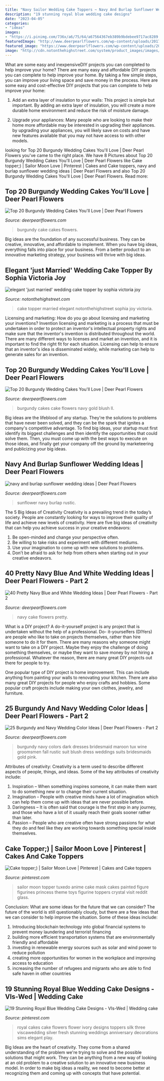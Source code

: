 ```yaml
---
title: "Navy Sailor Wedding Cake Toppers ~ Navy And Burlap Sunflower Wedding Ideas"
description: "19 stunning royal blue wedding cake designs"
date: "2023-04-05"
categories:
- "ideas"
images:
- "https://i.pinimg.com/736x/a6/75/64/a67564367eb389b9bdebee9717ac8289.jpg"
featuredImage: "http://www.deerpearlflowers.com/wp-content/uploads/2017/12/Burgundy-wedding-cake-idea-19.jpg"
featured_image: "https://www.deerpearlflowers.com/wp-content/uploads/2015/02/navy-and-burlap-sunflower-wedding-ideas.jpg"
image: "http://cdn.notonthehighstreet.com/system/product_images/images/002/198/291/original_elegant-just-married-wedding-cake-topper.jpg"
---
```



What are some easy and inexpensiveDIY projects you can completed to help improve your home?
There are many easy and affordable DIY projects you can complete to help improve your home. By taking a few simple steps, you can improve your living space and save money in the process. Here are some easy and cost-effective DIY projects that you can complete to help improve your home: 
1. Add an extra layer of insulation to your walls: This project is simple but important. By adding an extra layer of insulation, you will create a more durable home environment and reduce the risk of moisture damage. 

2. Upgrade your appliances: Many people who are looking to make their home more affordable may be interested in upgrading their appliances. by upgrading your appliances, you will likely save on costs and have new features available that you may not have access to with other models. 


	

		
looking for Top 20 Burgundy Wedding Cakes You&#039;ll Love | Deer Pearl Flowers you've came to the right place. We have 8 Pictures about Top 20 Burgundy Wedding Cakes You&#039;ll Love | Deer Pearl Flowers like Cake topper;) | Sailor Moon Love | Pinterest | Cakes and Cake toppers, navy and burlap sunflower wedding ideas | Deer Pearl Flowers and also Top 20 Burgundy Wedding Cakes You&#039;ll Love | Deer Pearl Flowers. Read more:
		
    
## Top 20 Burgundy Wedding Cakes You&#039;ll Love | Deer Pearl Flowers

<img loading=lazy src="http://www.deerpearlflowers.com/wp-content/uploads/2017/12/Burgundy-wedding-cake-idea-2.jpg" onerror="this.onerror=null;this.src='https://tse3.mm.bing.net/th?id=OIP.LGIKYFD160ks4s47xbMmbwHaLH&amp;pid=15.1';" alt="Top 20 Burgundy Wedding Cakes You&#039;ll Love | Deer Pearl Flowers">

_Source: deerpearlflowers.com_

>burgundy cake cakes flowers. 

	

Big ideas are the foundation of any successful business. They can be creative, innovative, and affordable to implement. When you have big ideas, everything falls into place for your business. From a better product to an innovative marketing strategy, your business will thrive with big ideas.

    
## Elegant &#039;just Married&#039; Wedding Cake Topper By Sophia Victoria Joy

<img loading=lazy src="http://cdn.notonthehighstreet.com/system/product_images/images/002/198/291/original_elegant-just-married-wedding-cake-topper.jpg" onerror="this.onerror=null;this.src='https://tse3.mm.bing.net/th?id=OIP.EHF3MY02cGQPwpluwYhKlQHaHa&amp;pid=15.1';" alt="elegant &#039;just married&#039; wedding cake topper by sophia victoria joy">

_Source: notonthehighstreet.com_

>cake topper married elegant notonthehighstreet sophia joy victoria. 

	

Licensing and marketing: How do you go about licensing and marketing your inventions?
Invention licensing and marketing is a process that must be undertaken in order to protect an inventor's intellectual property rights and make sure that the inventor's invention is distributed throughout the world. There are many different ways to licenses and market an invention, and it is important to find the right fit for each situation. Licensing can help to ensure that an inventor's idea is disseminated widely, while marketing can help to generate sales for an invention.

    
## Top 20 Burgundy Wedding Cakes You&#039;ll Love | Deer Pearl Flowers

<img loading=lazy src="http://www.deerpearlflowers.com/wp-content/uploads/2017/12/Burgundy-wedding-cake-idea-19.jpg" onerror="this.onerror=null;this.src='https://tse2.mm.bing.net/th?id=OIP.hTVKRXNRI9TsdEZwaKfTDAHaLH&amp;pid=15.1';" alt="Top 20 Burgundy Wedding Cakes You&#039;ll Love | Deer Pearl Flowers">

_Source: deerpearlflowers.com_

>burgundy cakes cake flowers navy gold blush ll. 

	

Big ideas are the lifeblood of any startup. They're the solutions to problems that have never been solved, and they can be the spark that ignites a company's competitive advantage. To find big ideas, your startup must first identify its biggest challenges and then identify the opportunities that could solve them. Then, you must come up with the best ways to execute on those ideas, and finally get your company off the ground by marketeering and publicizing your big ideas.

    
## Navy And Burlap Sunflower Wedding Ideas | Deer Pearl Flowers

<img loading=lazy src="https://www.deerpearlflowers.com/wp-content/uploads/2015/02/navy-and-burlap-sunflower-wedding-ideas.jpg" onerror="this.onerror=null;this.src='https://tse4.mm.bing.net/th?id=OIP.KKPYtFSoSCfyycIl7LjZ2QHaJ4&amp;pid=15.1';" alt="navy and burlap sunflower wedding ideas | Deer Pearl Flowers">

_Source: deerpearlflowers.com_

>sunflower navy burlap rustic. 

	

The 5 Big Ideas of Creativity
Creativity is a prevailing trend in the today’s society. People are constantly looking for ways to improve their quality of life and achieve new levels of creativity. Here are five big ideas of creativity that can help you achieve success in your creative endeavors: 
1. Be open-minded and change your perspective often.
2. Be willing to take risks and experiment with different mediums.
3. Use your imagination to come up with new solutions to problems.
4. Don’t be afraid to ask for help from others when starting out in your creative endeavors.

    
## 40 Pretty Navy Blue And White Wedding Ideas | Deer Pearl Flowers - Part 2

<img loading=lazy src="http://www.deerpearlflowers.com/wp-content/uploads/2015/08/white-and-navy-wedding-cake.jpg" onerror="this.onerror=null;this.src='https://tse2.mm.bing.net/th?id=OIP.U4uBYPbN9CsK7RgijPmz7wHaLI&amp;pid=15.1';" alt="40 Pretty Navy Blue and White Wedding Ideas | Deer Pearl Flowers - Part 2">

_Source: deerpearlflowers.com_

>navy cake flowers pretty. 

	

What is a DIY project?
A do-it-yourself project is any project that is undertaken without the help of a professional. Do- it-yourselfers (DIYers) are people who like to take on projects themselves, rather than hire someone to do it for them.
There are many reasons why someone might want to take on a DIY project. Maybe they enjoy the challenge of doing something themselves, or maybe they want to save money by not hiring a professional. Whatever the reason, there are many great DIY projects out there for people to try.

One popular type of DIY project is home improvement. This can include anything from painting your walls to renovating your kitchen. There are also many great DIY projects for people who enjoy crafts and hobbies. Some popular craft projects include making your own clothes, jewelry, and furniture.

    
## 25 Burgundy And Navy Wedding Color Ideas | Deer Pearl Flowers - Part 2

<img loading=lazy src="https://www.deerpearlflowers.com/wp-content/uploads/2017/04/Burgundy-and-dark-navy-blue.jpg" onerror="this.onerror=null;this.src='https://tse3.mm.bing.net/th?id=OIP.dZvB8l0746-Sm6w00Td89AHaLH&amp;pid=15.1';" alt="25 Burgundy and Navy Wedding Color Ideas | Deer Pearl Flowers - Part 2">

_Source: deerpearlflowers.com_

>burgundy navy colors dark dresses bridesmaid maroon tux wine groomsmen fall rustic suit blush dress weddings suits bridesmaids gold pink. 

	

Attributes of creativity:
Creativity is a term used to describe different aspects of people, things, and ideas. Some of the key attributes of creativity include: 
1. Inspiration – When something inspires someone, it can make them want to do something new or to change their current situation.
2. Imagination – People with creative minds have a lot of imagination which can help them come up with ideas that are never possible before. 
3. Daringness – It is often said that courage is the first step in any journey, and those who have a lot of it usually reach their goals sooner rather than later. 
4. Passion – People who are creative often have strong passions for what they do and feel like they are working towards something special inside themselves.

    
## Cake Topper;) | Sailor Moon Love | Pinterest | Cakes And Cake Toppers

<img loading=lazy src="https://s-media-cache-ak0.pinimg.com/736x/76/55/6d/76556d45436dfba0944c7f3498ed5a0f.jpg" onerror="this.onerror=null;this.src='https://tse1.mm.bing.net/th?id=OIP.3JVN9zK90HoHSyjhKHnjnwHaJ4&amp;pid=15.1';" alt="Cake topper;) | Sailor Moon Love | Pinterest | Cakes and Cake toppers">

_Source: pinterest.com_

>sailor moon topper tuxedo anime cake mask cakes painted figure figurines princess theme toys figurine toppers crystal visit reddit glass. 

	

Conclusion: What are some ideas for the future that we can consider?
The future of the world is still questionably cloudy, but there are a few ideas that we can consider to help improve the situation. Some of these ideas include: 
1. Introducing blockchain technology into global financial systems to prevent money laundering and terrorist financing 
2. building more efficient transportation systems that are environmentally friendly and affordable 
3. investing in renewable energy sources such as solar and wind power to reduce pollution 
4. creating more opportunities for women in the workplace and improving access to education 
5. increasing the number of refugees and migrants who are able to find safe haven in other countries 

    
## 19 Stunning Royal Blue Wedding Cake Designs - VIs-Wed | Wedding Cake

<img loading=lazy src="https://i.pinimg.com/736x/a6/75/64/a67564367eb389b9bdebee9717ac8289.jpg" onerror="this.onerror=null;this.src='https://tse3.mm.bing.net/th?id=OIP.Jn3OirUG_lSOmgrdjnaNRAHaJ3&amp;pid=15.1';" alt="19 Stunning Royal Blue Wedding Cake Designs - VIs-Wed | Wedding cake">

_Source: pinterest.com_

>royal cakes cake flowers flower ivory designs toppers silk three viscawedding silver fresh stunning weddings anniversary decorations sims elegant play. 

	

Big Ideas are the heart of creativity. They come from a shared understanding of the problem we're trying to solve and the possible solutions that might work. They can be anything from a new way of looking at an old problem to a creative solution to an innovative new business model. In order to make big ideas a reality, we need to become better at recognizing them and coming up with concepts that have potential.

